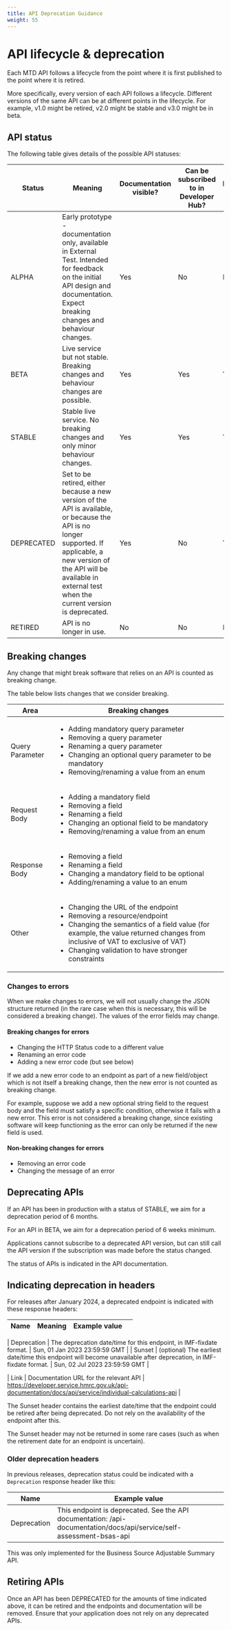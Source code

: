 ```yaml
---
title: API Deprecation Guidance
weight: 55
---
```



# API lifecycle & deprecation

Each MTD API follows a lifecycle from the point where it is first published to the point where it is retired.

More specifically, every version of each API follows a lifecycle. Different versions of the same API can be at different points in the lifecycle. For example, v1.0 might be retired, v2.0 might be stable and v3.0 might be in beta.

## API status

The following table gives details of the possible API statuses:

| Status     | Meaning                                                                                                                                                                                                                                                                                                                                                                                                            | Documentation visible? | Can be subscribed to in Developer Hub? | Endpoints enabled? |
|------------|--------------------------------------------------------------------------------------------------------------------------------------------------------------------------------------------------------------------------------------------------------------------------------------------------------------------------------------------------------------------------------------------------------------------|------------------------|----------------------------------------|--------------------|
| ALPHA      | Early prototype - documentation only, available in External Test.  Intended for feedback on the initial API design and documentation. Expect breaking changes and behaviour changes.                                                                                                                                                                      | Yes                    | No                                     | No                 |
| BETA       | Live service but not stable. Breaking changes and behaviour changes are possible.                                                                                                                                                                             | Yes                    | Yes                                    | Yes                |
| STABLE     | Stable live service. No breaking changes and only minor behaviour changes.                                                                                                                                                                                                                                                                  | Yes                    | Yes                                    | Yes                |
| DEPRECATED | Set to be retired, either because a new version of the API is available, or because the API is no longer supported. If applicable, a new version of the API will be available in external test when the current version is deprecated. | Yes                    | No                                     | Yes                |
| RETIRED    | API is no longer in use.                                                                                                                                                                                                                                                                                                                                                                                           | No                     | No                                     | No                 |                                                                                                                                                                                                                                                                                                                                                                                        | No                     | No                                     | No                 |


## Breaking changes

Any change that might break software that relies on an API is counted as breaking change.

The table below lists changes that we consider breaking. 

| Area | Breaking changes |
|---------------|-------------------------------------------------------------------------------------------------------------------------------------------------------------------------------------------------------------------------------|
| Query Parameter   | <ul><li>Adding mandatory query parameter</li><li>Removing a query parameter</li><li>Renaming a query parameter</li><li>Changing an optional query parameter to be mandatory</li><li>Removing/renaming a value from an enum   </li></ul>                                                         |
| Request Body  | <ul><li> Adding a mandatory field </li><li> Removing a field </li><li> Renaming a field </li><li> Changing an optional field to be mandatory </li><li> Removing/renaming a value from an enum  </li></ul>                                                                                |
| Response Body | <ul><li> Removing a field </li><li> Renaming a field </li><li> Changing a mandatory field to be optional </li><li> Adding/renaming a value to an enum  </li></ul>                                                                                                               |
|  Other        | <ul><li> Changing the URL of the endpoint </li><li> Removing a resource/endpoint </li><li> Changing the semantics of a field value (for example, the value returned changes from inclusive of VAT to exclusive of VAT) </li><li> Changing validation to have stronger constraints </li></ul> |


### Changes to errors


When we make changes to errors, we will not usually change the JSON structure returned (in the rare case when this is necessary, this will be considered a breaking change). The values of the error fields may change. 


#### Breaking changes for errors


* Changing the HTTP Status code to a different value
* Renaming an error code
* Adding a new error code (but see below)

If we add a new error code to an endpoint as part of a new field/object which is not itself a breaking change, then the new error is not counted as breaking change.

For example, suppose we add a new optional string field to the request body and the field must satisfy a specific condition, otherwise it fails with a new error. This error is not considered a breaking change, since existing software will keep functioning as the error can only be returned if the new field is used.


#### Non-breaking changes for errors


* Removing an error code
* Changing the message of an error



## Deprecating APIs

If an API has been in production with a status of STABLE, we aim for a deprecation period of 6 months. 

For an API in BETA, we aim for a deprecation period of 6 weeks minimum.

Applications cannot subscribe to a deprecated API version, but can still call the API version if the subscription was made before the status changed.

The status of APIs is indicated in the API documentation. 

## Indicating deprecation in headers

For releases after January 2024, a deprecated endpoint is indicated with these response headers:

| Name        | Meaning | Example value    |                                                                                                                                         |
|-------------|---------|------------------|------------------------------------------------------------------------------------------------------------------------------|

| Deprecation | The deprecation date/time for this endpoint, in IMF-fixdate format. | Sun, 01 Jan 2023 23:59:59 GMT |
| Sunset | (optional) The earliest date/time this endpoint will become unavailable after deprecation, in IMF-fixdate format. | Sun, 02 Jul 2023 23:59:59 GMT |

| Link |  Documentation URL for the relevant API | https://developer.service.hmrc.gov.uk/api-documentation/docs/api/service/individual-calculations-api |

The Sunset header contains the earliest date/time that the endpoint could be retired after being deprecated. Do not rely on the availability of the endpoint after this.

The Sunset header may not be returned in some rare cases (such as when the retirement date for an endpoint is uncertain).

### Older deprecation headers

In previous releases, deprecation status could be indicated with a `Deprecation` response header like this:

| Name        | Example value                                                                                                                                             |
|-------------|-----------------------------------------------------------------------------------------------------------------------------------------------------------|
| Deprecation | This endpoint is deprecated. See the API documentation: /api-documentation/docs/api/service/self-assessment-bsas-api |


This was only implemented for the Business Source Adjustable Summary API.


## Retiring APIs

Once an API has been DEPRECATED for the amounts of time indicated above, it can be retired and the endpoints and documentation will be removed. Ensure that your application does not rely on any deprecated APIs.


